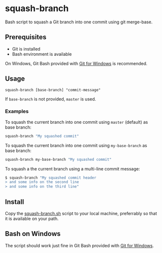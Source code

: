 # squash-branch

Bash script to squash a Git branch into one commit using git merge-base.

## Prerequisites

- Git is installed
- Bash environment is available

On Windows, Git Bash provided with [Git for Windows](https://gitforwindows.org) is recommended.

## Usage

`squash-branch [base-branch] "commit-message"`

If `base-branch` is not provided, `master` is used.

### Examples

To squash the current branch into one commit using `master` (default) as base branch:

```bash
squash-branch "My squashed commit"
```

To squash the current branch into one commit using `my-base-branch` as base branch:

```bash
squash-branch my-base-branch "My squashed commit"
```

To squash a the current branch using a multi-line commit message:

```bash
$ squash-branch "My squashed commit header
> and some info on the second line
> and some info on the third line"
```

## Install

Copy the [squash-branch.sh](./squash-branch.sh) script to your local machine, preferrably so that it is available
on your path.

## Bash on Windows

The script should work just fine in Git Bash provided with [Git for Windows](https://gitforwindows.org).
